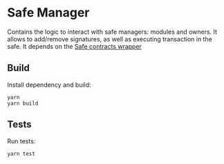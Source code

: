 # Safe Manager

Contains the logic to interact with safe managers: modules and owners. It allows to add/remove signatures, as well as executing transaction in the safe. It depends on the [Safe contracts wrapper](../safe-contracts-wrapper/README.md)

## Build
 
Install dependency and build:

```shell
yarn
yarn build
```

## Tests

Run tests:

```shell
yarn test
```
